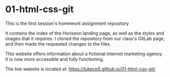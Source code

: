 # 01-html-css-git
This is the first session's homework assignment repository

It contains the index of the Horiseon landing page, as well as the styles and images that it requires. I cloned the repository from our class's GitLab page, and then made
the requested changes to the files. 

This website offers information about a fictional internet marketing agency. It is now more accessible and fully functioning.

The live website is located at: https://lukecp5.github.io/01-html-css-git/ 
